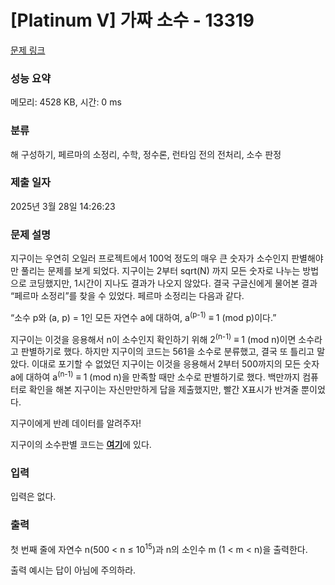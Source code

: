 # [Platinum V] 가짜 소수 - 13319 

[문제 링크](https://www.acmicpc.net/problem/13319) 

### 성능 요약

메모리: 4528 KB, 시간: 0 ms

### 분류

해 구성하기, 페르마의 소정리, 수학, 정수론, 런타임 전의 전처리, 소수 판정

### 제출 일자

2025년 3월 28일 14:26:23

### 문제 설명

<p>지구이는 우연히 오일러 프로젝트에서 100억 정도의 매우 큰 숫자가 소수인지 판별해야만 풀리는 문제를 보게 되었다. 지구이는 2부터 sqrt(N) 까지 모든 숫자로 나누는 방법으로 코딩했지만, 1시간이 지나도 결과가 나오지 않았다. 결국 구글신에게 물어본 결과 “페르마 소정리”를 찾을 수 있었다. 페르마 소정리는 다음과 같다.</p>

<p>“소수 p와 (a, p) = 1인 모든 자연수 a에 대하여, a<sup>(p-1)</sup> ≡ 1 (mod p)이다.”</p>

<p>지구이는 이것을 응용해서 n이 소수인지 확인하기 위해 2<sup>(n-1)</sup> ≡ 1 (mod n)이면 소수라고 판별하기로 했다. 하지만 지구이의 코드는 561을 소수로 분류했고, 결국 또 틀리고 말았다. 이대로 포기할 수 없었던 지구이는 이것을 응용해서 2부터 500까지의 모든 숫자 a에 대하여 a<sup>(n-1)</sup> ≡ 1 (mod n)을 만족할 때만 소수로 판별하기로 했다. 백만까지 컴퓨터로 확인을 해본 지구이는 자신만만하게 답을 제출했지만, 빨간 X표시가 반겨줄 뿐이었다.</p>

<p>지구이에게 반례 데이터를 알려주자!</p>

<p>지구이의 소수판별 코드는 <a href="https://onlinejudgeimages.s3-ap-northeast-1.amazonaws.com/problem/13319/pseudo_prime.cpp"><strong><u>여기</u></strong></a>에 있다.</p>

### 입력 

 <p>입력은 없다.</p>

### 출력 

 <p>첫 번째 줄에 자연수 n(500 < n ≤ 10<sup>15</sup>)과 n의 소인수 m (1 < m < n)을 출력한다.</p>

<p>출력 예시는 답이 아님에 주의하라.</p>

